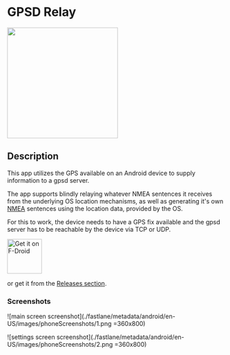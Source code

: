 # GPSD Relay

<img src="./app/src/main/ic_launcher-playstore.png" width="256">

## Description

This app utilizes the GPS available on an Android device to supply information to a gpsd server.

The app supports blindly relaying whatever NMEA sentences it receives from the underlying OS location mechanisms, as well as generating it's own [NMEA](https://en.wikipedia.org/wiki/NMEA_0183) sentences using the location data, provided by the OS.

For this to work, the device needs to have a GPS fix available and the gpsd server has to be reachable by the device via TCP or UDP.

[<img src="https://fdroid.gitlab.io/artwork/badge/get-it-on.png"
     alt="Get it on F-Droid"
     height="80">](https://f-droid.org/packages/io.github.project_kaat.gpsdrelay/)

or get it from the [Releases section](https://github.com/project-kaat/gpsdRelay/releases/latest).

### Screenshots

![main screen screenshot](./fastlane/metadata/android/en-US/images/phoneScreenshots/1.png =360x800)

![settings screen screenshot](./fastlane/metadata/android/en-US/images/phoneScreenshots/2.png =360x800)
